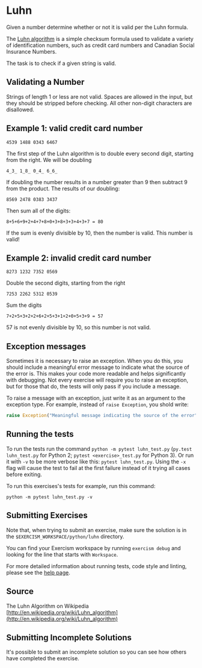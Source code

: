 # Luhn

Given a number determine whether or not it is valid per the Luhn formula.

The [Luhn algorithm](https://en.wikipedia.org/wiki/Luhn_algorithm) is
a simple checksum formula used to validate a variety of identification
numbers, such as credit card numbers and Canadian Social Insurance
Numbers.

The task is to check if a given string is valid.

Validating a Number
------

Strings of length 1 or less are not valid. Spaces are allowed in the input,
but they should be stripped before checking. All other non-digit characters
are disallowed.

## Example 1: valid credit card number

```text
4539 1488 0343 6467
```

The first step of the Luhn algorithm is to double every second digit,
starting from the right. We will be doubling

```text
4_3_ 1_8_ 0_4_ 6_6_
```

If doubling the number results in a number greater than 9 then subtract 9
from the product. The results of our doubling:

```text
8569 2478 0383 3437
```

Then sum all of the digits:

```text
8+5+6+9+2+4+7+8+0+3+8+3+3+4+3+7 = 80
```

If the sum is evenly divisible by 10, then the number is valid. This number is valid!

## Example 2: invalid credit card number

```text
8273 1232 7352 0569
```

Double the second digits, starting from the right

```text
7253 2262 5312 0539
```

Sum the digits

```text
7+2+5+3+2+2+6+2+5+3+1+2+0+5+3+9 = 57
```

57 is not evenly divisible by 10, so this number is not valid.

## Exception messages

Sometimes it is necessary to raise an exception. When you do this, you should include a meaningful error message to
indicate what the source of the error is. This makes your code more readable and helps significantly with debugging. Not
every exercise will require you to raise an exception, but for those that do, the tests will only pass if you include
a message.

To raise a message with an exception, just write it as an argument to the exception type. For example, instead of
`raise Exception`, you shold write:

```python
raise Exception("Meaningful message indicating the source of the error")
```

## Running the tests

To run the tests run the command `python -m pytest luhn_test.py`
(`py.test luhn_test.py` for Python 2; `pytest <exercise>_test.py` for Python 3). Or run it with
`-v` to be more verbose like this: `pytest luhn_test.py`. Using the
`-x` flag will cause the test to fail at the first failure instead of it
trying all cases before exiting.

To run this exercises's tests for example, run this command:
```
python -m pytest luhn_test.py -v
```

## Submitting Exercises

Note that, when trying to submit an exercise, make sure the solution is in the `$EXERCISM_WORKSPACE/python/luhn` directory.

You can find your Exercism workspace by running `exercism debug` and looking for the line that starts with `Workspace`.

For more detailed information about running tests, code style and linting,
please see the [help page](http://exercism.io/languages/python).

## Source

The Luhn Algorithm on Wikipedia [http://en.wikipedia.org/wiki/Luhn_algorithm](http://en.wikipedia.org/wiki/Luhn_algorithm)

## Submitting Incomplete Solutions
It's possible to submit an incomplete solution so you can see how others have completed the exercise.
